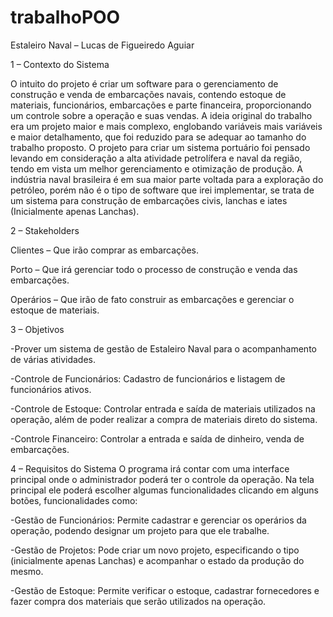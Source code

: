 # trabalhoPOO
Estaleiro Naval – Lucas de Figueiredo Aguiar

1 – Contexto do Sistema

O intuito do projeto é criar um software para o gerenciamento de construção e venda de embarcações navais, contendo estoque de materiais, funcionários, embarcações e parte financeira, proporcionando um controle sobre a operação e suas vendas.
	A ideia original do trabalho era um projeto maior e mais complexo, englobando variáveis mais variáveis e maior detalhamento, que foi reduzido para se adequar ao tamanho do trabalho proposto. O projeto para criar um sistema portuário foi pensado levando em consideração a alta atividade petrolífera e naval da região, tendo em vista um melhor gerenciamento e otimização de produção. A indústria naval brasileira é em sua maior parte voltada para a exploração do petróleo, porém não é o tipo de software que irei implementar, se trata de um sistema para construção de embarcações civis, lanchas e iates (Inicialmente apenas Lanchas).

2 – Stakeholders

Clientes – Que irão comprar as embarcações.

Porto – Que irá gerenciar todo o processo de construção e venda das embarcações.

Operários – Que irão de fato construir as embarcações e gerenciar o estoque de materiais.

3 – Objetivos

-Prover um sistema de gestão de Estaleiro Naval para o acompanhamento de várias atividades.

-Controle de Funcionários: Cadastro de funcionários e listagem de funcionários ativos.

-Controle de Estoque: Controlar entrada e saída de materiais utilizados na operação, além de poder realizar a compra de materiais direto do sistema.

-Controle Financeiro: Controlar a entrada e saída de dinheiro, venda de embarcações.
	
4 – Requisitos do Sistema
	O programa irá contar com uma interface principal onde o administrador poderá ter o controle da operação. Na tela principal ele poderá escolher algumas funcionalidades clicando em alguns botões, funcionalidades como:
	
-Gestão de Funcionários: Permite cadastrar e gerenciar os operários da operação, podendo designar um projeto para que ele trabalhe.

-Gestão de Projetos: Pode criar um novo projeto, especificando o tipo (inicialmente apenas Lanchas) e acompanhar o estado da produção do mesmo.

-Gestão de Estoque: Permite verificar o estoque, cadastrar fornecedores e fazer compra dos materiais que serão utilizados na operação.

